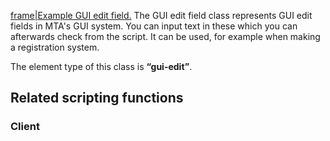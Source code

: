 [frame|Example GUI edit field.](/Image:Gui-edit.png.md "wikilink") The GUI edit field class represents GUI edit fields in MTA's GUI system. You can input text in these which you can afterwards check from the script. It can be used, for example when making a registration system.

The element type of this class is **“gui-edit”**.

Related scripting functions
---------------------------

### Client

